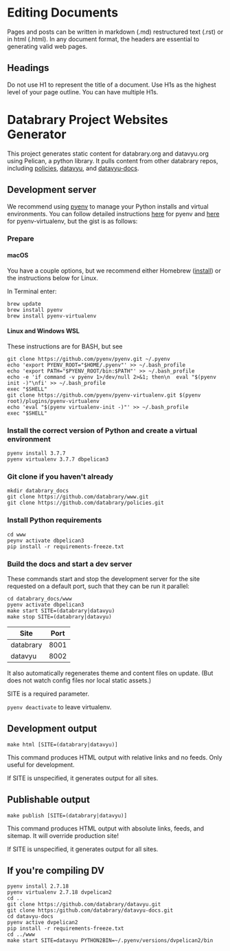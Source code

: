 # Editing Documents

Pages and posts can be written in markdown (.md) restructured text (.rst) or in html (.html). In any document format, the headers are essential to generating valid web pages.

## Headings

Do not use H1 to represent the title of a document. Use H1s as the highest level of your page outline. You can have multiple H1s.

# Databrary Project Websites Generator

This project generates static content for databrary.org and datavyu.org using Pelican, a python library. It pulls content from other databrary repos, including [policies](https://github.com/databrary/policies), [datavyu](https://github.com/databrary/datavyu), and [datavyu-docs](https://github.com/databrary/datavyu-docs).

## Development server

We recommend using [pyenv](https://github.com/pyenv/pyenv) to manage your Python installs and virtual environments. You can follow detailed instructions [here](https://github.com/pyenv/pyenv) for pyenv and [here](https://github.com/pyenv/pyenv-virtualenv) for pyenv-virtualenv, but the gist is as follows:

### Prepare

#### macOS

You have a couple options, but we recommend either Homebrew ([install](https://brew.sh/)) or the instructions below for Linux.

In Terminal enter:

```Shell
brew update
brew install pyenv
brew install pyenv-virtualenv
```

#### Linux and Windows WSL

These instructions are for BASH, but see

```Shell
git clone https://github.com/pyenv/pyenv.git ~/.pyenv
echo 'export PYENV_ROOT="$HOME/.pyenv"' >> ~/.bash_profile
echo 'export PATH="$PYENV_ROOT/bin:$PATH"' >> ~/.bash_profile
echo -e 'if command -v pyenv 1>/dev/null 2>&1; then\n  eval "$(pyenv init -)"\nfi' >> ~/.bash_profile
exec "$SHELL"
git clone https://github.com/pyenv/pyenv-virtualenv.git $(pyenv root)/plugins/pyenv-virtualenv
echo 'eval "$(pyenv virtualenv-init -)"' >> ~/.bash_profile
exec "$SHELL"
```

### Install the correct version of Python and create a virtual environment

```Shell
pyenv install 3.7.7
pyenv virtualenv 3.7.7 dbpelican3
```

### Git clone if you haven't already

```Shell
mkdir databrary_docs
git clone https://github.com/databrary/www.git
git clone https://github.com/databrary/policies.git
```

### Install Python requirements

```Shell
cd www
peynv activate dbpelican3
pip install -r requirements-freeze.txt
```

### Build the docs and start a dev server

These commands start and stop the development server for the site requested on a default port, such that they can be run it parallel:

```Shell
cd databrary_docs/www
pyenv activate dbpelican3
make start SITE=(databrary|datavyu)
make stop SITE=(databrary|datavyu)
```

| Site      | Port |
| --------- | ---- |
| databrary | 8001 |
| datavyu   | 8002 |

It also automatically regenerates theme and content files on update. (But does not watch config files nor local static assets.)

SITE is a required parameter.

`pyenv deactivate` to leave virtualenv.

## Development output

`make html [SITE=(databrary|datavyu)]`

This command produces HTML output with relative links and no feeds. Only useful for development.

If SITE is unspecified, it generates output for all sites.

## Publishable output

`make publish [SITE=(databrary|datavyu)]`

This command produces HTML output with absolute links, feeds, and sitemap. It will override production site!

If SITE is unspecified, it generates output for all sites.

## If you're compiling DV

```Shell
pyenv install 2.7.18
pyenv virtualenv 2.7.18 dvpelican2
cd ..
git clone https://github.com/databrary/datavyu.git
git clone https:/github.com/databrary/datavyu-docs.git
cd datavyu-docs
pyenv active dvpelican2
pip install -r requirements-freeze.txt
cd ../www
make start SITE=datavyu PYTHON2BIN=~/.pyenv/versions/dvpelican2/bin
```